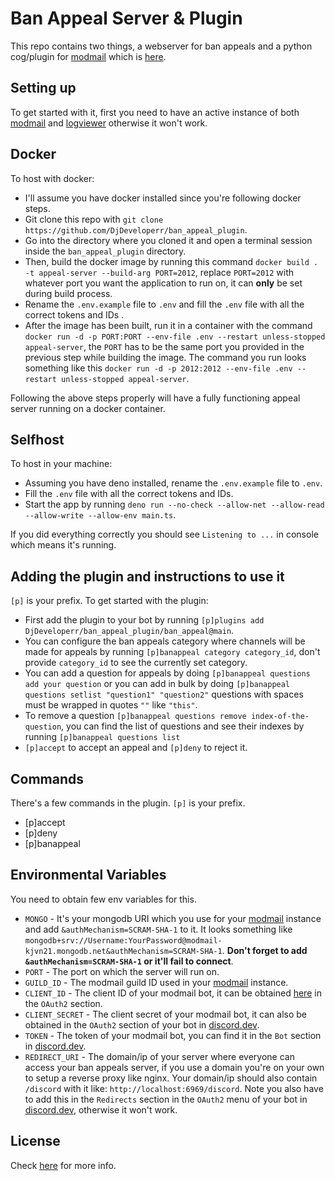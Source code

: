 # Ban Appeal Server & Plugin

This repo contains two things, a webserver for ban appeals and a python cog/plugin for [modmail](https://github.com/kyb3r/modmail) which is [here](ban_appeal/ban_appeal.py).

## Setting up

To get started with it, first you need to have an active instance of both [modmail](https://github.com/kyb3r/modmail) and [logviewer](https://github.com/kyb3r/logviewer) otherwise it won't work.

## Docker

To host with docker:

* I'll assume you have docker installed since you're following docker steps.
* Git clone this repo with `git clone https://github.com/DjDeveloperr/ban_appeal_plugin`.
* Go into the directory where you cloned it and open a terminal session inside the `ban_appeal_plugin` directory.
* Then, build the docker image by running this command `docker build . -t appeal-server --build-arg PORT=2012`, replace `PORT=2012` with whatever port you want the application to run on, it can **only** be set during build process.
* Rename the `.env.example` file to `.env` and fill the `.env` file with all the correct tokens and IDs .
* After the image has been built, run it in a container with the command `docker run -d -p PORT:PORT --env-file .env --restart unless-stopped appeal-server`, the `PORT` has to be the same port you provided in the previous step while building the image. The command you run looks something like this `docker run -d -p 2012:2012 --env-file .env --restart unless-stopped appeal-server`.

Following the above steps properly will have a fully functioning appeal server running on a docker container.

## Selfhost

To host in your machine:

* Assuming you have deno installed, rename the `.env.example` file to `.env`.
* Fill the `.env` file with all the correct tokens and IDs.
* Start the app by running `deno run --no-check --allow-net --allow-read --allow-write --allow-env main.ts`.
  
If you did everything correctly you should see `Listening to ...` in console which means it's running.

## Adding the plugin and instructions to use it

`[p]` is your prefix.
To get started with the plugin:

* First add the plugin to your bot by running `[p]plugins add DjDeveloperr/ban_appeal_plugin/ban_appeal@main`.
* You can configure the ban appeals category where channels will be made for appeals by running `[p]banappeal category category_id`, don't provide `category_id` to see the currently set category.
* You can add a question for appeals by doing `[p]banappeal questions add your question` or you can add in bulk by doing `[p]banappeal questions setlist "question1" "question2"` questions with spaces must be wrapped in quotes `""` like `"this"`.
* To remove a question `[p]banappeal questions remove index-of-the-question`, you can find the list of questions and see their indexes by running `[p]banappeal questions list`
* `[p]accept` to accept an appeal and `[p]deny` to reject it.

## Commands

There's a few commands in the plugin. `[p]` is your prefix.

* [p]accept
* [p]deny
* [p]banappeal

## Environmental Variables

You need to obtain few env variables for this.

* `MONGO` - It's your mongodb URI which you use for your [modmail](https://github.com/kyb3r/modmail) instance and add `&authMechanism=SCRAM-SHA-1` to it. It looks something like `mongodb+srv://Username:YourPassword@modmail-kjvn21.mongodb.net&authMechanism=SCRAM-SHA-1`. **Don't forget to add `&authMechanism=SCRAM-SHA-1` or it'll fail to connect**.
* `PORT` - The port on which the server will run on.
* `GUILD_ID` - The modmail guild ID used in your [modmail](https://github.com/kyb3r/modmail) instance.
* `CLIENT_ID` - The client ID of your modmail bot, it can be obtained [here](https://discord.com/developers/applications) in the `OAuth2` section.
* `CLIENT_SECRET` - The client secret of your modmail bot, it can also be obtained in the `OAuth2` section of your bot in [discord.dev](https://discord.com/developers/applications).
* `TOKEN` - The token of your modmail bot, you can find it in the `Bot` section in [discord.dev](https://discord.com/developers/applications).
* `REDIRECT_URI` - The domain/ip of your server where everyone can access your ban appeals server, if you use a domain you're on your own to setup a reverse proxy like nginx. Your domain/ip should also contain `/discord` with it like: `http://localhost:6969/discord`. Note you also have to add this in the `Redirects` section in the `OAuth2` menu of your bot in [discord.dev](https://discord.com/developers/applications), otherwise it won't work.

## License

Check [here](LICENSE) for more info.
